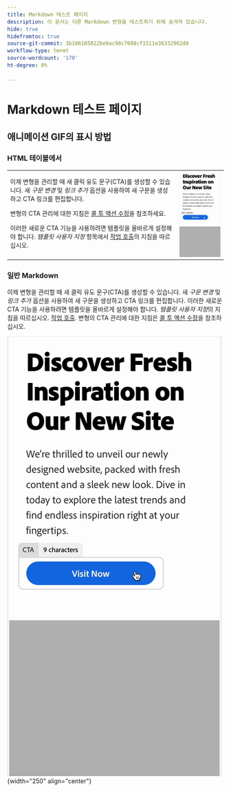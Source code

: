 ```yaml
---
title: Markdown 테스트 페이지
description: 이 문서는 다른 Markdown 변형을 테스트하기 위해 숨겨져 있습니다.
hide: true
hidefromtoc: true
source-git-commit: 3b186165022be9ac98c7698cf1511e36332962d8
workflow-type: tm+mt
source-wordcount: '170'
ht-degree: 0%

---
```


# Markdown 테스트 페이지

## 애니메이션 GIF의 표시 방법

### HTML 테이블에서

<table style="table-layout:fixed">
<tr style="border: 0;">
  <td valign="top">
    <p>이제 변형을 관리할 때 새 클릭 유도 문구(CTA)를 생성할 수 있습니다. 새 <em>구문 변경</em> 및 <em>링크 추가</em> 옵션을 사용하여 새 구문을 생성하고 CTA 링크를 편집합니다.</p>
    <p>변형의 CTA 관리에 대한 지침은 <a href="/help/user-guide/create/manage-variants.md#revise-call-to-action">콜 투 액션 수정</a>을 참조하세요.</p>
    <p>이러한 새로운 CTA 기능을 사용하려면 템플릿을 올바르게 설정해야 합니다. <em>템플릿 사용자 지정</em> 항목에서 <a href="/help/user-guide/content/customize-template.md#calls-to-action">작업 호출</a>의 지침을 따르십시오.</p>
    <!-- GS-6676 -->
  </td>
  <td valign="top">
    <img src="../assets/animation/rephrase-cta.gif" class="modal-image" alt="CTA 변경 작업 중" width="250"></td>
  </tr>
</table>

### 일반 Markdown

이제 변형을 관리할 때 새 클릭 유도 문구(CTA)를 생성할 수 있습니다. 새 _구문 변경_ 및 _링크 추가_ 옵션을 사용하여 새 구문을 생성하고 CTA 링크를 편집합니다. 이러한 새로운 CTA 기능을 사용하려면 템플릿을 올바르게 설정해야 합니다. _템플릿 사용자 지정_&#x200B;의 지침을 따르십시오. [작업 호출](/help/user-guide/content/customize-template.md#calls-to-action). 변형의 CTA 관리에 대한 지침은 [콜 투 액션 수정](/help/user-guide/create/manage-variants.md#revise-call-to-action)을 참조하십시오. <!-- GS-6676 -->

![CTA 다시 구문 사용 중](/help/assets/animation/rephrase-cta.gif "CTA 다시 구문 사용"){width="250" align="center"}
